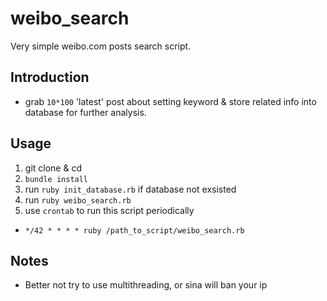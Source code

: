 # weibo_search
Very simple weibo.com posts search script.

## Introduction
* grab `10*100` 'latest' post about setting keyword & store related info into database for further analysis.

## Usage
1. git clone & cd
2. `bundle install`
3. run `ruby init_database.rb` if database not exsisted
4. run `ruby weibo_search.rb`
5. use `crontab` to run this script periodically
  * `*/42 * * * * ruby /path_to_script/weibo_search.rb`
## Notes
* Better not try to use multithreading, or sina will ban your ip
